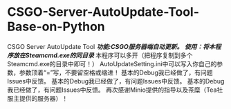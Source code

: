 # CSGO-Server-AutoUpdate-Tool-Base-on-Python
CSGO Server AutoUpdate Tool
***功能:CSGO服务器端自动更新。***
***使用：将本程序放在Steamcmd.exe的同目录***
本程序可以多开（把程序复制到多个Steamcmd.exe的目录中即可！）
AutoUpdateSetting.ini中可以写入你自己的参数，参数顶着“=”写，不要留空格或缩进！
基本的Debug我已经做了，有问题Issues中反馈。
基本的Debug我已经做了，有问题Issues中反馈。
基本的Debug我已经做了，有问题Issues中反馈。
再次感谢Minio提供的指导以及茶糜（Tea社服主提供的服务器）！
